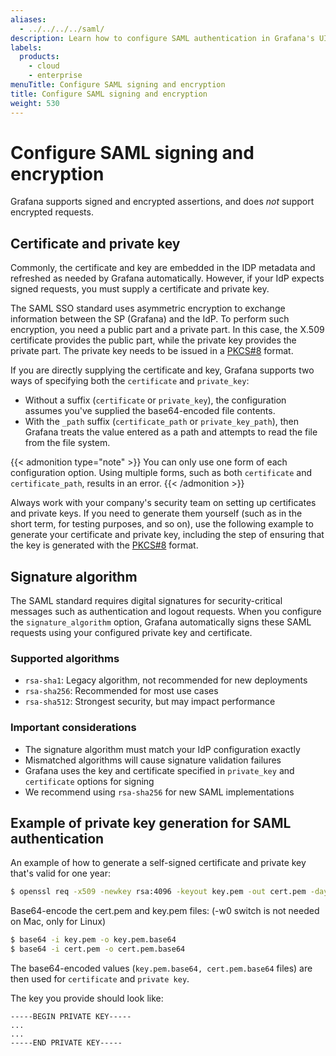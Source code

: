 ```yaml
---
aliases:
  - ../../../../saml/
description: Learn how to configure SAML authentication in Grafana's UI.
labels:
  products:
    - cloud
    - enterprise
menuTitle: Configure SAML signing and encryption
title: Configure SAML signing and encryption
weight: 530
---
```


# Configure SAML signing and encryption

Grafana supports signed and encrypted assertions, and does _not_ support encrypted requests.

## Certificate and private key

Commonly, the certificate and key are embedded in the IDP metadata and refreshed as needed by Grafana automatically. However, if your IdP expects signed requests, you must supply a certificate and private key.

The SAML SSO standard uses asymmetric encryption to exchange information between the SP (Grafana) and the IdP. To perform such encryption, you need a public part and a private part. In this case, the X.509 certificate provides the public part, while the private key provides the private part. The private key needs to be issued in a [PKCS#8](https://en.wikipedia.org/wiki/PKCS_8) format.

If you are directly supplying the certificate and key, Grafana supports two ways of specifying both the `certificate` and `private_key`:

- Without a suffix (`certificate` or `private_key`), the configuration assumes you've supplied the base64-encoded file contents.
- With the `_path` suffix (`certificate_path` or `private_key_path`), then Grafana treats the value entered as a path and attempts to read the file from the file system.

{{< admonition type="note" >}}
You can only use one form of each configuration option. Using multiple forms, such as both `certificate` and `certificate_path`, results in an error.
{{< /admonition >}}

Always work with your company's security team on setting up certificates and private keys. If you need to generate them yourself (such as in the short term, for testing purposes, and so on), use the following example to generate your certificate and private key, including the step of ensuring that the key is generated with the [PKCS#8](https://en.wikipedia.org/wiki/PKCS_8) format.

## Signature algorithm

The SAML standard requires digital signatures for security-critical messages such as authentication and logout requests. When you configure the `signature_algorithm` option, Grafana automatically signs these SAML requests using your configured private key and certificate.

### Supported algorithms

- `rsa-sha1`: Legacy algorithm, not recommended for new deployments
- `rsa-sha256`: Recommended for most use cases
- `rsa-sha512`: Strongest security, but may impact performance

### Important considerations

- The signature algorithm must match your IdP configuration exactly
- Mismatched algorithms will cause signature validation failures
- Grafana uses the key and certificate specified in `private_key` and `certificate` options for signing
- We recommend using `rsa-sha256` for new SAML implementations

## Example of private key generation for SAML authentication

An example of how to generate a self-signed certificate and private key that's valid for one year:

```sh
$ openssl req -x509 -newkey rsa:4096 -keyout key.pem -out cert.pem -days 365 -nodes​
```

Base64-encode the cert.pem and key.pem files:
(-w0 switch is not needed on Mac, only for Linux)

```sh
$ base64 -i key.pem -o key.pem.base64
$ base64 -i cert.pem -o cert.pem.base64
```

The base64-encoded values (`key.pem.base64, cert.pem.base64` files) are then used for `certificate` and `private key`.

The key you provide should look like:

```
-----BEGIN PRIVATE KEY-----
...
...
-----END PRIVATE KEY-----
```
